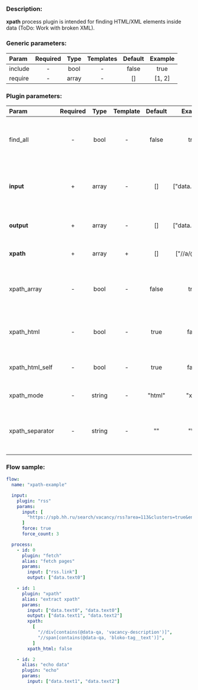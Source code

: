 ### Description:

**xpath** process plugin is intended for finding HTML/XML elements inside data (ToDo: Work with broken XML).

### Generic parameters:

| Param   | Required | Type  | Templates | Default | Example |
| :------ | :------: | :---: | :-------: | :-----: | :-----: |
| include |    -     | bool  |     -     |  false  |  true   |
| require |    -     | array |     -     |   []    | [1, 2]  |

### Plugin parameters:

| Param           | Required |  Type  | Template | Default |     Example     | Description                                                                     |
| :-------------- | :------: | :----: | :------: | :-----: | :-------------: | :------------------------------------------------------------------------------ |
| find_all        |    -     |  bool  |    -     |  false  |      true       | Patterns must be found in all selected [Datum](../../concept.md) fields.        |
| **input**       |    +     | array  |    -     |   []    | ["data.array0"] | List of [Datum](../../concept.md) fields with data. Might be text or file path. |
| **output**      |    +     | array  |    -     |   []    | ["data.array0"] | List of target [Datum](../../concept.md) fields.                                |
| **xpath**       |    +     | array  |    +     |   []    |  ["//a/@href"]  | List of [Xpath](https://en.wikipedia.org/wiki/XPath) queries.                   |
| xpath_array     |    -     |  bool  |    -     |  false  |      true       | Put nodes into array (output Datum field must be array).                        |
| xpath_html      |    -     |  bool  |    -     |  true   |      false      | Get nodes with HTML tags (only text by default).                                |
| xpath_html_self |    -     |  bool  |    -     |  true   |      false      | Include HTML tags of Xpath node.                                                |
| xpath_mode      |    -     | string |    -     | "html"  |      "xml"      | Xpath parse mode.                                                               |
| xpath_separator |    -     | string |    -     |   ""    |      "\n"       | Add a custom separator between found nodes.                                     |

### Flow sample:

```yaml
flow:
  name: "xpath-example"

  input:
    plugin: "rss"
    params:
      input: [
        "https://spb.hh.ru/search/vacancy/rss?area=113&clusters=true&enable_snippets=true&search_period=1&order_by=publication_time&text=.",
      ]
      force: true
      force_count: 3

  process:
    - id: 0
      plugin: "fetch"
      alias: "fetch pages"
      params:
        input: ["rss.link"]
        output: ["data.text0"]

    - id: 1
      plugin: "xpath"
      alias: "extract xpath"
      params:
        input: ["data.text0", "data.text0"]
        output: ["data.text1", "data.text2"]
        xpath:
          [
            "//div[contains(@data-qa, 'vacancy-description')]",
            "//span[contains(@data-qa, 'bloko-tag__text')]",
          ]
        xpath_html: false

    - id: 2
      alias: "echo data"
      plugin: "echo"
      params:
        input: ["data.text1", "data.text2"]
```
